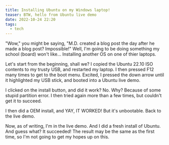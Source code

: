 ```yaml
---
title: Installing Ubuntu on my Windows laptop!
teaser: BTW, hello from Ubuntu live demo
date: 2022-10-24 22:20
tags:
  - tech
---
```

"Wow," you might be saying, "M.D. created a blog post the day after he made a blog post? Impossible!" Well, I'm going to be doing something my school (board) won't like... Installing another OS on one of thier laptops.



Let's start from the beginning, shall we? I copied the Ubuntu 22.10 ISO contents to my trusty USB, and restarted my laptop. I then pressed F12 many times to get to the boot menu. Excited, I pressed the down arrow until it highlighted my USB stick, and booted into a Ubuntu live demo.



I clicked on the install button, and did it work? No. Why? Because of some stupid partition error. I then tried again more than a few times, but couldn't get it to succeed.



I then did a OEM install, and YAY, IT WORKED! But it's unbootable. Back to the live demo.



Now, as of writing, I'm in the live demo. And I did a fresh install of Ubuntu. And guess what? It succeeded! The result may be the same as the first time, so I'm not going to get my hopes up on this.